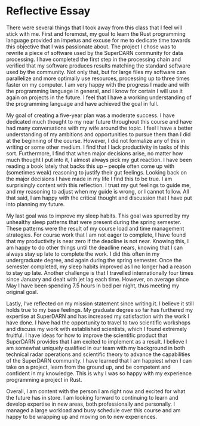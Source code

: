 # Reflective Essay 

There were several things that I took away from this class that I feel will stick with me. First and foremost, my goal to learn the Rust programming language provided an impetus and excuse for me to dedicate time towards this objective that I was passionate about. The project I chose was to rewrite a piece of software used by the SuperDARN community for data processing. I have completed the first step in the processing chain and verified that my software produces results matching the standard software used by the community. Not only that, but for large files my software can parallelize and more optimally use resources, processing up to three times faster on my computer. I am very happy with the progress I made and with the programming language in general, and I know for certain I will use it again on projects in the future. I feel that I have a working understanding of the programming language and have achieved the goal in full. 

My goal of creating a five-year plan was a moderate success. I have dedicated much thought to my near future throughout this course and have had many conversations with my wife around the topic. I feel I have a better understanding of my ambitions and opportunities to pursue them than I did at the beginning of the course. However, I did not formalize any of this in writing or some other medium. I find that I lack productivity in tasks of this sort. Furthermore, I find that when major decisions arise, no matter how much thought I put into it, I almost always pick my gut reaction. I have been reading a book lately that backs this up – people often come up with (sometimes weak) reasoning to justify their gut feelings. Looking back on the major decisions I have made in my life I find this to be true. I am surprisingly content with this reflection. I trust my gut feelings to guide me, and my reasoning to adjust when my guide is wrong, or I cannot follow. All that said, I am happy with the critical thought and discussion that I have put into planning my future. 

My last goal was to improve my sleep habits. This goal was spurred by my unhealthy sleep patterns that were present during the spring semester. These patterns were the result of my course load and time management strategies. For course work that I am not eager to complete, I have found that my productivity is near zero if the deadline is not near. Knowing this, I am happy to do other things until the deadline nears, knowing that I can always stay up late to complete the work. I did this often in my undergraduate degree, and again during the spring semester. Once the semester completed, my sleep habits improved as I no longer had a reason to stay up late. Another challenge is that I travelled internationally four times since January and dealt with jet lag each time. However, on average since May I have been spending 7.5 hours in bed per night, thus meeting my original goal.  

Lastly, I’ve reflected on my mission statement since writing it. I believe it still holds true to my base feelings. My graduate degree so far has furthered my expertise at SuperDARN and has increased my satisfaction with the work I have done. I have had the opportunity to travel to two scientific workshops and discuss my work with established scientists, which I found extremely fruitful. I have ideas for how to improve the scientific product that SuperDARN provides that I am excited to implement as a result. I believe I am somewhat uniquely qualified in our team with my background in both technical radar operations and scientific theory to advance the capabilities of the SuperDARN community. I have learned that I am happiest when I can take on a project, learn from the ground up, and be competent and confident in my knowledge. This is why I was so happy with my experience programming a project in Rust.  

Overall, I am content with the person I am right now and excited for what the future has in store. I am looking forward to continuing to learn and develop expertise in new areas, both professionally and personally. I managed a large workload and busy schedule over this course and am happy to be wrapping up and moving on to new experiences. 
